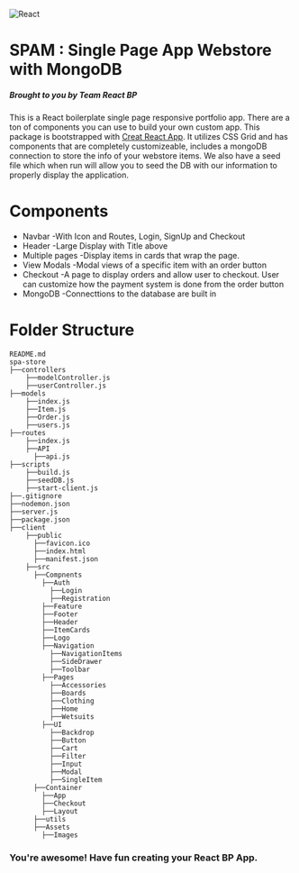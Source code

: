 ![React](./public/favicon.ico)
# SPAM : Single Page App Webstore with MongoDB
##### Brought to you by Team React BP

This is a React boilerplate single page responsive portfolio app. There are a ton of components you can use to build your own custom app. This package is bootstrapped with [Creat React App](https://github.com/facebook/create-react-app/blob/next/README.md). It utilizes CSS Grid and has components that are completely customizeable, includes a mongoDB connection to store the info of your webstore items. We also have  a seed file which when run will allow you to seed the DB with our information to properly display the application.


# Components
* Navbar
    -With Icon and Routes, Login, SignUp and Checkout
* Header
    -Large Display with Title above
* Multiple pages
    -Display items in cards that wrap the page.
* View Modals
    -Modal views of a specific item with an order button
* Checkout
    -A page to display orders and allow user to checkout. User can customize how the payment system is done from the order button
* MongoDB
    -Connecttions to the database are built in

# Folder Structure

```
README.md
spa-store
├──controllers
    ├──modelController.js
    ├──userController.js
├──models
    ├──index.js
    ├──Item.js
    ├──Order.js
    ├──users.js
├──routes
    ├──index.js
    ├──API
      ├──api.js
├──scripts
    ├──build.js
    ├──seedDB.js
    ├──start-client.js
├──.gitignore
├──nodemon.json
├──server.js
├──package.json
├──client
    ├──public
      ├──favicon.ico
      ├──index.html
      ├──manifest.json
    ├──src
      ├──Compnents
        ├──Auth
          ├──Login
          ├──Registration
        ├──Feature
        ├──Footer
        ├──Header
        ├──ItemCards
        ├──Logo
        ├──Navigation
          ├──NavigationItems
          ├──SideDrawer
          ├──Toolbar
        ├──Pages
          ├──Accessories
          ├──Boards
          ├──Clothing
          ├──Home
          ├──Wetsuits
        ├──UI
          ├──Backdrop
          ├──Button
          ├──Cart
          ├──Filter
          ├──Input
          ├──Modal
          ├──SingleItem
      ├──Container
        ├──App
        ├──Checkout
        ├──Layout
      ├──utils
      ├──Assets
        ├──Images      

```


### You're awesome! Have fun creating your React BP App.































